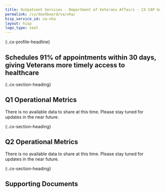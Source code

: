 ```yaml
---
title: Outpatient Services - Department of Veterans Affairs - CX CAP Goal Dashboard
permalink: /cx/dashboard/va/vha/
hisp_service_id: va-vha
layout: hisp
logo_type: seal
---
```


{:.cx-profile-headline}
## Schedules 91% of appointments within 30 days, giving Veterans more timely access to healthcare

{:.cx-section-heading}
## Q1 Operational Metrics

There is no available data to share at this time. Please stay tuned for updates in the near future.

{:.cx-section-heading}
## Q2 Operational Metrics

There is no available data to share at this time. Please stay tuned for updates in the near future.

{:.cx-section-heading}
## Supporting Documents
